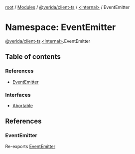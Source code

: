 [root](../README.md) / [Modules](../modules.md) / [@verida/client-ts](verida_client_ts.md) / [<internal\>](verida_client_ts._internal_.md) / EventEmitter

# Namespace: EventEmitter

[@verida/client-ts](verida_client_ts.md).[<internal\>](verida_client_ts._internal_.md).EventEmitter

## Table of contents

### References

- [EventEmitter](verida_client_ts._internal_.EventEmitter.md#eventemitter)

### Interfaces

- [Abortable](../interfaces/verida_client_ts._internal_.EventEmitter.Abortable.md)

## References

### EventEmitter

Re-exports [EventEmitter](../classes/verida_client_ts._internal_.EventEmitter-1.md)
